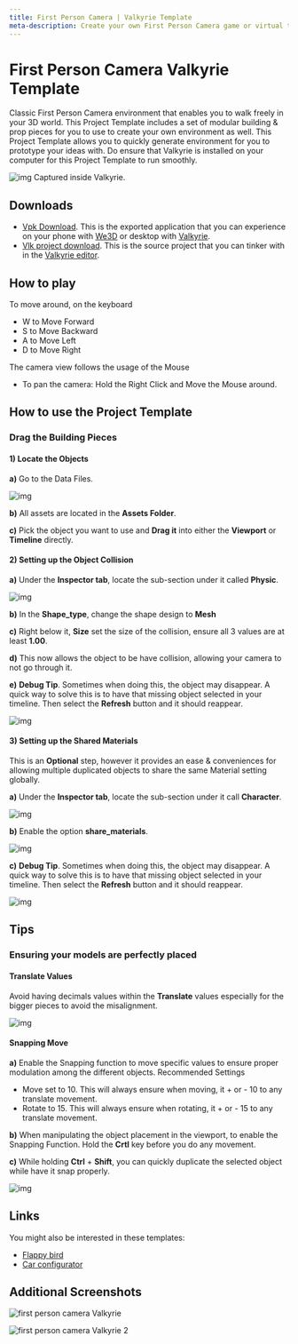 ```yaml
---
title: First Person Camera | Valkyrie Template
meta-description: Create your own First Person Camera game or virtual tour using our ready-made template
---
```


# First Person Camera Valkyrie Template

Classic First Person Camera environment that enables you to walk freely in your 3D world. This Project Template includes a set of modular building & prop pieces for you to use to create your own environment as well.
This Project Template allows you to quickly generate environment for you to prototype your ideas with.
Do ensure that Valkyrie is installed on your computer for this Project Template to run smoothly.

![img](https://cdn2.talansoft.com/ftp/img/first_person_camera/01_ingame_03.png)
Captured inside Valkyrie.

## Downloads

- [Vpk Download](https://cdn2.talansoft.com/ftp/samples/FPS-Sample_v2.vpk). This is the exported application that you can experience on your phone with [We3D](/vlk/downloads#we3d) or desktop with [Valkyrie](/vlk/downloads#vlk).
- [Vlk project download](https://cdn2.talansoft.com/ftp/samples/FPS-Sample_v2.zip). This is the source project that you can tinker with in the [Valkyrie editor](/vlk/downloads#vlk).

## How to play

To move around, on the keyboard
- W to Move Forward
- S to Move Backward
- A to Move Left
- D to Move Right

The camera view follows the usage of the Mouse
- To pan the camera: Hold the Right Click and Move the Mouse around.


## How to use the Project Template

### Drag the Building Pieces

#### 1) Locate the Objects
**a)** Go to the Data Files.

![img](https://cdn2.talansoft.com/ftp/img/first_person_camera/02_datalogo.PNG)

**b)** All assets are located in the **Assets Folder**.

**c)** Pick the object you want to use and **Drag it** into either the **Viewport** or **Timeline** directly.


#### 2) Setting up the Object Collision
**a)** Under the **Inspector tab**, locate the sub-section under it called **Physic**.

![img](https://cdn2.talansoft.com/ftp/img/first_person_camera/03_physic_tab.PNG)

**b)** In the **Shape_type**, change the shape design to **Mesh**

**c)** Right below it, **Size** set the size of the collision, ensure all 3 values are at least **1.00**.

**d)** This now allows the object to be have collision, allowing your camera to not go through it.

**e)** **Debug Tip**. Sometimes when doing this, the object may disappear. A quick way to solve this is to have that missing object selected in your timeline. Then select the **Refresh** button and it should reappear.

![img](https://cdn2.talansoft.com/ftp/img/first_person_camera/04_refresh.PNG)

#### 3) Setting up the Shared Materials
This is an **Optional** step, however it provides an ease & conveniences for allowing multiple duplicated objects to share the same Material setting globally.

**a)** Under the **Inspector tab**, locate the sub-section under it call **Character**.

![img](https://cdn2.talansoft.com/ftp/img/first_person_camera/05_character_tab.PNG)

**b)** Enable the option **share_materials**.

![img](https://cdn2.talansoft.com/ftp/img/first_person_camera/06_shared_material.PNG)

**c)** **Debug Tip**. Sometimes when doing this, the object may disappear. A quick way to solve this is to have that missing object selected in your timeline. Then select the **Refresh** button and it should reappear.

![img](https://cdn2.talansoft.com/ftp/img/first_person_camera/04_refresh.PNG)

## Tips

### Ensuring your models are perfectly placed

#### Translate Values
Avoid having decimals values within the **Translate** values especially for the bigger pieces to avoid the misalignment.

![img](https://cdn2.talansoft.com/ftp/img/first_person_camera/07_transform.PNG)

#### Snapping Move
**a)** Enable the Snapping function to move specific values to ensure proper modulation among the different objects.
Recommended Settings
*  Move set to 10. This will always ensure when moving, it + or - 10 to any translate movement.
*  Rotate to 15. This will always ensure when rotating, it + or - 15 to any translate movement.

**b)** When manipulating the object placement in the viewport, to enable the Snapping Function. Hold the **Crtl** key before you do any movement.

**c)** While holding **Ctrl** + **Shift**, you can quickly duplicate the selected object while have it snap properly.

![img](https://cdn2.talansoft.com/ftp/img/first_person_camera/08_snapmenu.PNG)

## Links

You might also be interested in these templates:
- [Flappy bird](./flappy-bird)
- [Car configurator](./Car-Configurator)

## Additional Screenshots
![first person camera Valkyrie](https://cdn2.talansoft.com/ftp/img/first_person_camera/09_ingame_01.png)

![first person camera Valkyrie 2](https://cdn2.talansoft.com/ftp/img/first_person_camera/10_ingame02_01.png)
